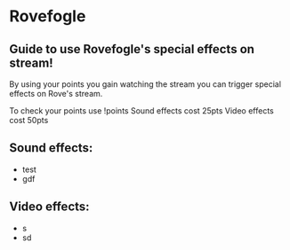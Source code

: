 # Rovefogle

## Guide to use Rovefogle's special effects on stream!

By using your points you gain watching the stream you can trigger special effects on Rove's stream.

To check your points use !points
Sound effects cost 25pts
Video effects cost 50pts

## Sound effects:

* test
* gdf



## Video effects:

* s
* sd
